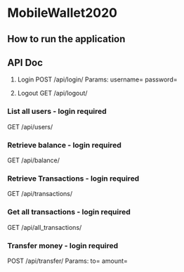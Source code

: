 # MobileWallet2020

## How to run the application


## API Doc
1. Login
POST /api/login/
Params:
  username=<username>
  password=<password>

2. Logout
GET /api/logout/

### List all users - login required
GET /api/users/

### Retrieve balance - login required
GET /api/balance/

### Retrieve Transactions - login required
GET /api/transactions/

### Get all transactions - login required
GET /api/all_transactions/

### Transfer money - login required
POST /api/transfer/
Params:
  to=<username of user who received the money>
  amount=<amount>
